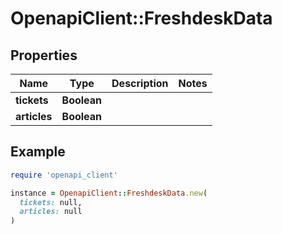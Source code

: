# OpenapiClient::FreshdeskData

## Properties

| Name | Type | Description | Notes |
| ---- | ---- | ----------- | ----- |
| **tickets** | **Boolean** |  |  |
| **articles** | **Boolean** |  |  |

## Example

```ruby
require 'openapi_client'

instance = OpenapiClient::FreshdeskData.new(
  tickets: null,
  articles: null
)
```

